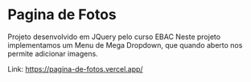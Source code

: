 # Pagina de Fotos

 Projeto desenvolvido em JQuery pelo curso EBAC
 Neste projeto implementamos um Menu de Mega Dropdown, que quando aberto nos permite adicionar imagens.

Link: https://pagina-de-fotos.vercel.app/
